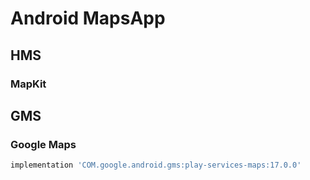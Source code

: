# Android MapsApp

## HMS

### MapKit

## GMS

### Google Maps

```groovy
implementation 'COM.google.android.gms:play-services-maps:17.0.0'
```